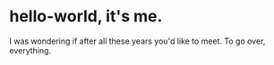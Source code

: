 # hello-world, it's me.

I was wondering if after all these years you'd like to meet.
To go over, everything.

